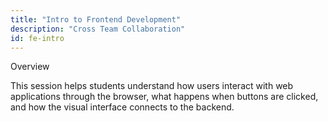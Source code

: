 ```yaml
---
title: "Intro to Frontend Development"
description: "Cross Team Collaboration"
id: fe-intro
---
```


Overview

This session helps students understand how users interact with web applications through the browser, what happens when buttons are clicked, and how the visual interface connects to the backend.